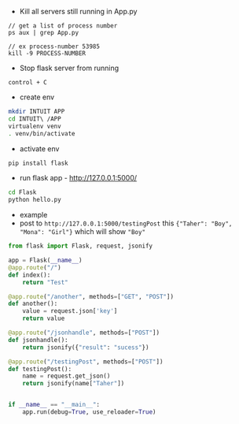 - Kill all servers still running in App.py
```
// get a list of process number 
ps aux | grep App.py

// ex process-number 53985
kill -9 PROCESS-NUMBER
```

- Stop flask server from running 
```
control + C
```

- create env 
```sh
mkdir INTUIT APP
cd INTUIT\ /APP
virtualenv venv
. venv/bin/activate
```

- activate env
```sh
pip install flask  
```

- run flask app - http://127.0.0.1:5000/
```sh
cd Flask
python hello.py
```

- example
- post to ```http://127.0.0.1:5000/testingPost``` this ```{"Taher": "Boy", "Mona": "Girl"}``` which will show ```"Boy"```

```python
from flask import Flask, request, jsonify

app = Flask(__name__)
@app.route("/")
def index():
    return "Test"

@app.route("/another", methods=["GET", "POST"])
def another():
    value = request.json['key']
    return value

@app.route("/jsonhandle", methods=["POST"])
def jsonhandle():
    return jsonify({"result": "sucess"})

@app.route("/testingPost", methods=["POST"])
def testingPost():
    name = request.get_json()
    return jsonify(name["Taher"])


if __name__ == "__main__":
    app.run(debug=True, use_reloader=True)
```
